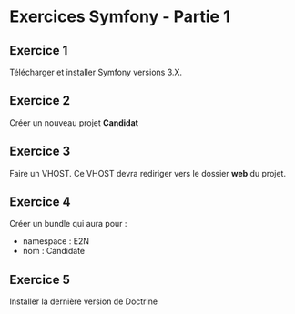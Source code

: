 # Exercices Symfony - Partie 1

## Exercice 1
Télécharger et installer Symfony versions 3.X.

## Exercice 2
Créer un nouveau projet **Candidat**

## Exercice 3
Faire un VHOST. Ce VHOST devra rediriger vers le dossier **web** du projet.

## Exercice 4
Créer un bundle qui aura pour :
- namespace : E2N
- nom : Candidate

## Exercice 5
Installer la dernière version de Doctrine
